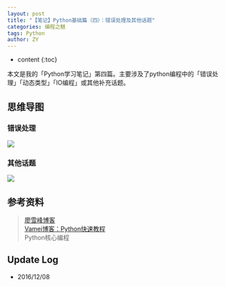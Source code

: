 ```yaml
---
layout: post
title: "【笔记】Python基础篇（四）：错误处理及其他话题"
categories: 编程之魅
tags: Python
author: ZY
---
```


* content
{:toc}

本文是我的「Python学习笔记」第四篇。主要涉及了python编程中的「错误处理」「动态类型」「IO编程」或其他补充话题。




## 思维导图

### 错误处理
![](https://raw.githubusercontent.com/woaielf/woaielf.github.io/master/_posts/Pic/1612/161208-1.png)

### 其他话题
![](https://raw.githubusercontent.com/woaielf/woaielf.github.io/master/_posts/Pic/1612/161208-2.png)



## 参考资料
> [廖雪峰博客](http://www.liaoxuefeng.com/wiki/001374738125095c955c1e6d8bb493182103fac9270762a000) <br>
[Vamei博客：Python快速教程](http://www.cnblogs.com/vamei/archive/2012/09/13/2682778.html) <br>
Python核心编程


## Update Log
- 2016/12/08